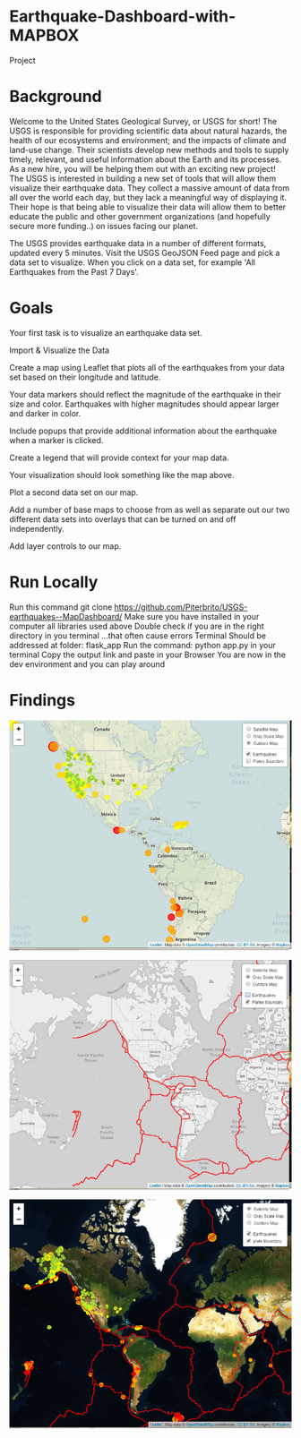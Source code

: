 # Earthquake-Dashboard-with-MAPBOX
Project

# Background
Welcome to the United States Geological Survey, or USGS for short! The USGS is responsible for providing scientific data about natural hazards, the health of our ecosystems and environment; and the impacts of climate and land-use change. Their scientists develop new methods and tools to supply timely, relevant, and useful information about the Earth and its processes. As a new hire, you will be helping them out with an exciting new project!
The USGS is interested in building a new set of tools that will allow them visualize their earthquake data. They collect a massive amount of data from all over the world each day, but they lack a meaningful way of displaying it. Their hope is that being able to visualize their data will allow them to better educate the public and other government organizations (and hopefully secure more funding..) on issues facing our planet.

The USGS provides earthquake data in a number of different formats, updated every 5 minutes. Visit the USGS GeoJSON Feed page and pick a data set to visualize. When you click on a data set, for example 'All Earthquakes from the Past 7 Days'. 


# Goals
Your first task is to visualize an earthquake data set.

Import & Visualize the Data

Create a map using Leaflet that plots all of the earthquakes from your data set based on their longitude and latitude.

Your data markers should reflect the magnitude of the earthquake in their size and color. Earthquakes with higher magnitudes should appear larger and darker in color.

Include popups that provide additional information about the earthquake when a marker is clicked.

Create a legend that will provide context for your map data.

Your visualization should look something like the map above.

Plot a second data set on our map.

Add a number of base maps to choose from as well as separate out our two different data sets into overlays that can be turned on and off independently.

Add layer controls to our map.

# Run Locally

Run this command git clone https://github.com/Piterbrito/USGS-earthquakes--MapDashboard/
Make sure you have installed in your computer all libraries used above 
Double check if you are in the right directory in you terminal ...that often cause errors
Terminal Should be addressed at folder: flask_app
Run the command: python app.py in your terminal
Copy the output link and paste in your Browser
You are now in the dev environment and you can play around

# Findings

![x](assets/images/map1.png)

![x](assets/images/map2.png)

![x](assets/images/map3.png)
